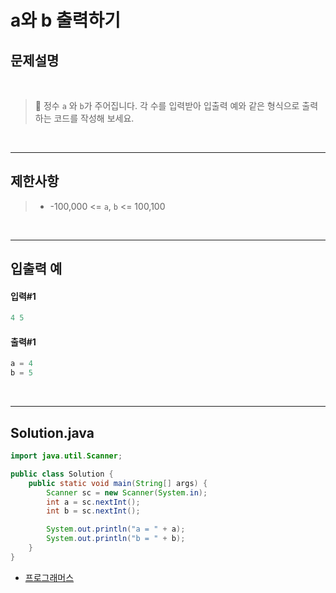 # a와 b 출력하기

## 문제설명

<br>

> 📌 정수 `a` 와 `b`가 주어집니다. 각 수를 입력받아 입출력 예와 같은 형식으로 출력하는 코드를 작성해 보세요.

<br>

---

## 제한사항
> * -100,000 <= `a`, `b` <= 100,100

<br>

---

## 입출력 예

#### 입력#1
```java
4 5
```
#### 출력#1
```java
a = 4
b = 5
```

<br>

---

## Solution.java
```java
import java.util.Scanner;

public class Solution {
    public static void main(String[] args) {
        Scanner sc = new Scanner(System.in);
        int a = sc.nextInt();
        int b = sc.nextInt();

        System.out.println("a = " + a);
        System.out.println("b = " + b);
    }
}
```
* [프로그래머스](https://school.programmers.co.kr/learn/courses/30/lessons/181951)

